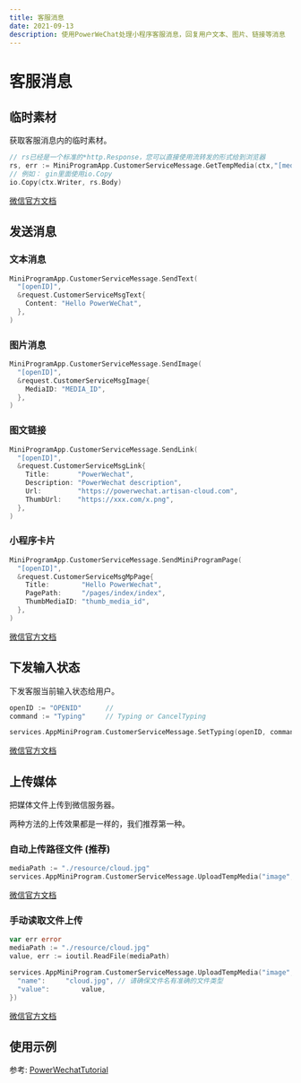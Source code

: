 ```yaml
---
title: 客服消息
date: 2021-09-13
description: 使用PowerWeChat处理小程序客服消息，回复用户文本、图片、链接等消息
---
```


# 客服消息

## 临时素材

获取客服消息内的临时素材。

```go
// rs已经是一个标准的*http.Response，您可以直接使用流转发的形式给到浏览器
rs, err := MiniProgramApp.CustomerServiceMessage.GetTempMedia(ctx,"[mediaID]")
// 例如： gin里面使用io.Copy
io.Copy(ctx.Writer, rs.Body)
```

[微信官方文档](https://developers.weixin.qq.com/miniprogram/dev/api-backend/open-api/customer-message/customerServiceMessage.getTempMedia.html)



## 发送消息

### 文本消息

``` go
MiniProgramApp.CustomerServiceMessage.SendText(
  "[openID]",
  &request.CustomerServiceMsgText{
    Content: "Hello PowerWeChat",
  },
)
```

### 图片消息

``` go
MiniProgramApp.CustomerServiceMessage.SendImage(
  "[openID]",
  &request.CustomerServiceMsgImage{
    MediaID: "MEDIA_ID",
  },
)
```

### 图文链接

```go
MiniProgramApp.CustomerServiceMessage.SendLink(
  "[openID]",
  &request.CustomerServiceMsgLink{
    Title:       "PowerWechat",
    Description: "PowerWechat description",
    Url:         "https://powerwechat.artisan-cloud.com",
    ThumbUrl:    "https://xxx.com/x.png",
  },
)
```

### 小程序卡片

``` go
MiniProgramApp.CustomerServiceMessage.SendMiniProgramPage(
  "[openID]",
  &request.CustomerServiceMsgMpPage{
    Title:        "Hello PowerWechat",
    PagePath:     "/pages/index/index",
    ThumbMediaID: "thumb_media_id",
  },
)
```

[微信官方文档](https://developers.weixin.qq.com/miniprogram/dev/api-backend/open-api/customer-message/customerServiceMessage.send.html)




## 下发输入状态

下发客服当前输入状态给用户。

```go
openID := "OPENID"      // 
command := "Typing"     // Typing or CancelTyping

services.AppMiniProgram.CustomerServiceMessage.SetTyping(openID, command)
```

[微信官方文档](https://developers.weixin.qq.com/miniprogram/dev/api-backend/open-api/customer-message/customerServiceMessage.setTyping.html)




## 上传媒体

把媒体文件上传到微信服务器。

两种方法的上传效果都是一样的，我们推荐第一种。

### 自动上传路径文件 (推荐)

```go
mediaPath := "./resource/cloud.jpg"
services.AppMiniProgram.CustomerServiceMessage.UploadTempMedia("image", mediaPath, nil)
```

[微信官方文档](https://developers.weixin.qq.com/miniprogram/dev/api-backend/open-api/customer-message/customerServiceMessage.uploadTempMedia.html)

### 手动读取文件上传

```go
var err error
mediaPath := "./resource/cloud.jpg"
value, err := ioutil.ReadFile(mediaPath)

services.AppMiniProgram.CustomerServiceMessage.UploadTempMedia("image", "", &power.HashMap{
  "name":     "cloud.jpg", // 请确保文件名有准确的文件类型
  "value":        value,
})
```

[微信官方文档](https://developers.weixin.qq.com/miniprogram/dev/api-backend/open-api/customer-message/customerServiceMessage.uploadTempMedia.html)



## 使用示例

参考: [PowerWechatTutorial](https://github.com/ArtisanCloud/PowerWechatTutorial/blob/master/controllers/miniprogram/customer-service-sessage.go)

